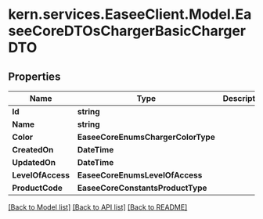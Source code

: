 # kern.services.EaseeClient.Model.EaseeCoreDTOsChargerBasicChargerDTO

## Properties

Name | Type | Description | Notes
------------ | ------------- | ------------- | -------------
**Id** | **string** |  | [optional] 
**Name** | **string** |  | [optional] 
**Color** | **EaseeCoreEnumsChargerColorType** |  | [optional] 
**CreatedOn** | **DateTime** |  | [optional] 
**UpdatedOn** | **DateTime** |  | [optional] 
**LevelOfAccess** | **EaseeCoreEnumsLevelOfAccess** |  | [optional] 
**ProductCode** | **EaseeCoreConstantsProductType** |  | [optional] 

[[Back to Model list]](../README.md#documentation-for-models) [[Back to API list]](../README.md#documentation-for-api-endpoints) [[Back to README]](../README.md)

